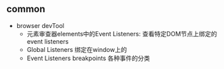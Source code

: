 ## common
+ browser devTool
  + 元素审查器elements中的Event Listeners: 查看特定DOM节点上绑定的event listeners
  + Global Listeners 绑定在window上的
  + Event Listeners breakpoints 各种事件的分类